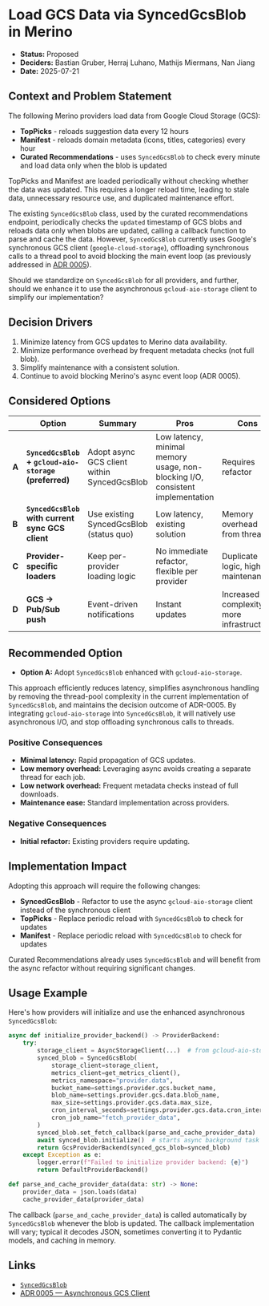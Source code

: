 # Load GCS Data via SyncedGcsBlob in Merino

* **Status:** Proposed
* **Deciders:** Bastian Gruber, Herraj Luhano, Mathijs Miermans, Nan Jiang
* **Date:** 2025-07-21

## Context and Problem Statement

The following Merino providers load data from Google Cloud Storage (GCS):
- **TopPicks** - reloads suggestion data every 12 hours
- **Manifest** - reloads domain metadata (icons, titles, categories) every hour
- **Curated Recommendations** - uses `SyncedGcsBlob` to check every minute and load data only when the blob is updated

TopPicks and Manifest are loaded periodically without checking whether the data was updated. This requires a longer reload time, leading to stale data, unnecessary resource use, and duplicated maintenance effort.

The existing `SyncedGcsBlob` class, used by the curated recommendations endpoint, periodically checks the `updated` timestamp of GCS blobs and reloads data only when blobs are updated, calling a callback function to parse and cache the data. However, `SyncedGcsBlob` currently uses Google's synchronous GCS client (`google-cloud-storage`), offloading synchronous calls to a thread pool to avoid blocking the main event loop (as previously addressed in [ADR 0005](adr/0005-asynchronous-gcs-client.md)).

Should we standardize on `SyncedGcsBlob` for all providers, and further, should we enhance it to use the asynchronous `gcloud-aio-storage` client to simplify our implementation?

## Decision Drivers

1. Minimize latency from GCS updates to Merino data availability.
2. Minimize performance overhead by frequent metadata checks (not full blob).
3. Simplify maintenance with a consistent solution.
4. Continue to avoid blocking Merino's async event loop (ADR 0005).

## Considered Options

|       | Option                                                   | Summary                                     | Pros                                             | Cons                                      |
| ----- | -------------------------------------------------------- | ------------------------------------------- | ------------------------------------------------ | ----------------------------------------- |
| **A** | **`SyncedGcsBlob` + `gcloud-aio-storage` (preferred)**   | Adopt async GCS client within SyncedGcsBlob | Low latency, minimal memory usage, non-blocking I/O, consistent implementation | Requires refactor    |
| **B** | **`SyncedGcsBlob` with current sync GCS client**         | Use existing SyncedGcsBlob (status quo)    | Low latency, existing solution | Memory overhead from threads    |
| **C** | **Provider-specific loaders**                            | Keep per-provider loading logic            | No immediate refactor, flexible per provider     | Duplicate logic, higher maintenance      |
| **D** | **GCS → Pub/Sub push**                                   | Event-driven notifications                 | Instant updates                                  | Increased complexity, more infrastructure |

## Recommended Option

* **Option A:** Adopt `SyncedGcsBlob` enhanced with `gcloud-aio-storage`.

This approach efficiently reduces latency, simplifies asynchronous handling by removing the thread-pool complexity in the current implementation of `SyncedGcsBlob`, and maintains the decision outcome of ADR-0005.
By integrating `gcloud-aio-storage` into `SyncedGcsBlob`, it will natively use asynchronous I/O, and stop offloading synchronous calls to threads.

### Positive Consequences

- **Minimal latency:** Rapid propagation of GCS updates.
- **Low memory overhead:** Leveraging async avoids creating a separate thread for each job.
- **Low network overhead:** Frequent metadata checks instead of full downloads.
- **Maintenance ease:** Standard implementation across providers.

### Negative Consequences

- **Initial refactor:** Existing providers require updating.

## Implementation Impact

Adopting this approach will require the following changes:
- **SyncedGcsBlob** - Refactor to use the async `gcloud-aio-storage` client instead of the synchronous client
- **TopPicks** - Replace periodic reload with `SyncedGcsBlob` to check for updates
- **Manifest** - Replace periodic reload with `SyncedGcsBlob` to check for updates

Curated Recommendations already uses `SyncedGcsBlob` and will benefit from the async refactor without requiring significant changes.

## Usage Example

Here's how providers will initialize and use the enhanced asynchronous `SyncedGcsBlob`:

```python
async def initialize_provider_backend() -> ProviderBackend:
    try:
        storage_client = AsyncStorageClient(...)  # from gcloud-aio-storage
        synced_blob = SyncedGcsBlob(
            storage_client=storage_client,
            metrics_client=get_metrics_client(),
            metrics_namespace="provider.data",
            bucket_name=settings.provider.gcs.bucket_name,
            blob_name=settings.provider.gcs.data.blob_name,
            max_size=settings.provider.gcs.data.max_size,
            cron_interval_seconds=settings.provider.gcs.data.cron_interval_seconds,  # How often 'updated' timestamp is checked
            cron_job_name="fetch_provider_data",
        )
        synced_blob.set_fetch_callback(parse_and_cache_provider_data)
        await synced_blob.initialize()  # starts async background task
        return GcsProviderBackend(synced_gcs_blob=synced_blob)
    except Exception as e:
        logger.error(f"Failed to initialize provider backend: {e}")
        return DefaultProviderBackend()

def parse_and_cache_provider_data(data: str) -> None:
    provider_data = json.loads(data)
    cache_provider_data(provider_data)
```

The callback (`parse_and_cache_provider_data`) is called automatically by `SyncedGcsBlob` whenever the blob is updated. The callback implementation will vary; typical it decodes JSON, sometimes converting it to Pydantic models, and caching in memory.

## Links

* [`SyncedGcsBlob`](/merino/utils/synced_gcs_blob.py)
* [ADR 0005 — Asynchronous GCS Client](/docs/adr/0005-asynchronous-gcs-client.md)
